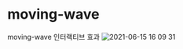 # moving-wave
moving-wave 인터랙티브 효과
![2021-06-15 16 09 31](https://user-images.githubusercontent.com/72447026/122009121-ba862580-cdf4-11eb-99e5-743cf87bf8cd.gif)

